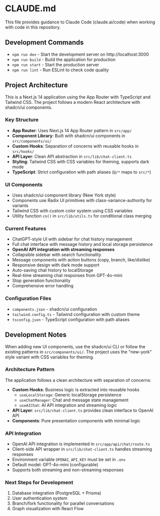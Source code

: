 # CLAUDE.md

This file provides guidance to Claude Code (claude.ai/code) when working with code in this repository.

## Development Commands

- `npm run dev` - Start the development server on http://localhost:3000
- `npm run build` - Build the application for production
- `npm run start` - Start the production server
- `npm run lint` - Run ESLint to check code quality

## Project Architecture

This is a Next.js 14 application using the App Router with TypeScript and Tailwind CSS. The project follows a modern React architecture with shadcn/ui components.

### Key Structure

- **App Router**: Uses Next.js 14 App Router pattern in `src/app/`
- **Component Library**: Built with shadcn/ui components in `src/components/ui/`
- **Custom Hooks**: Separation of concerns with reusable hooks in `src/hooks/`
- **API Layer**: Clean API abstraction in `src/lib/chat-client.ts`
- **Styling**: Tailwind CSS with CSS variables for theming, supports dark mode
- **TypeScript**: Strict configuration with path aliases (`@/*` maps to `src/*`)

### UI Components

- Uses shadcn/ui component library (New York style)
- Components use Radix UI primitives with class-variance-authority for variants
- Tailwind CSS with custom color system using CSS variables
- Utility function `cn()` in `src/lib/utils.ts` for conditional class merging

### Current Features

- ChatGPT-style UI with sidebar for chat history management
- Full chat interface with message history and local storage persistence
- **OpenAI API integration with streaming responses**
- Collapsible sidebar with search functionality
- Message components with action buttons (copy, branch, like/dislike)
- Responsive design with dark mode support
- Auto-saving chat history to localStorage
- Real-time streaming chat responses from GPT-4o-mini
- Stop generation functionality
- Comprehensive error handling

### Configuration Files

- `components.json` - shadcn/ui configuration
- `tailwind.config.ts` - Tailwind configuration with custom theme
- `tsconfig.json` - TypeScript configuration with path aliases

## Development Notes

When adding new UI components, use the shadcn/ui CLI or follow the existing patterns in `src/components/ui/`. The project uses the "new-york" style variant with CSS variables for theming.

### Architecture Pattern

The application follows a clean architecture with separation of concerns:

- **Custom Hooks**: Business logic is extracted into reusable hooks
  - `useLocalStorage`: Generic localStorage persistence
  - `useChatManager`: Chat and message state management
  - `useAIChat`: AI API integration and streaming logic
- **API Layer**: `src/lib/chat-client.ts` provides clean interface to OpenAI API
- **Components**: Pure presentation components with minimal logic

### API Integration

- OpenAI API integration is implemented in `src/app/api/chat/route.ts`
- Client-side API wrapper in `src/lib/chat-client.ts` handles streaming responses
- Environment variable `OPENAI_API_KEY` must be set in `.env`
- Default model: GPT-4o-mini (configurable)
- Supports both streaming and non-streaming responses

### Next Steps for Development

1. Database integration (PostgreSQL + Prisma)
2. User authentication system
3. Branch/fork functionality for parallel conversations
4. Graph visualization with React Flow
